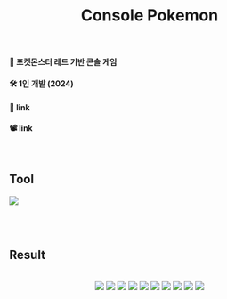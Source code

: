 <!-- Title -->
  <div align='center'>
    <h1>Console Pokemon</h1>
  </div>

  <br>

  <!-- Introduce -->
  <h4> 👾 포켓몬스터 레드 기반 콘솔 게임 </h4>
  <h4> 🛠️ 1인 개발 (2024)</h4>
  
  <!-- Link -->
  <h4> 🔗 link </h4>
  <h4> 📽️ link </h4>

  <br>

  <h2> Tool </h2>
  <div>
    <img src="https://img.shields.io/badge/C%2B%2B-00599C?style=for-the-badge&logo=c%2B%2B&logoColor=white" />
  </div>
  
  <br><br>

  <!-- Result Presentation -->
  <h2> Result </h2>
  <br>
  <div align="center">
     <img src="https://github.com/user-attachments/assets/0e9b680c-0fee-4188-84c6-5f0a066f32ea"/>
     <img src="https://github.com/user-attachments/assets/12b254f5-2a3d-4410-b520-a1e509aa3965"/>
     <img src="https://github.com/user-attachments/assets/f8cde1b7-7ca1-48bf-836e-bdfa9c3087fe"/>
     <img src="https://github.com/user-attachments/assets/866586ba-f3f8-463c-a2a0-6e81f21cfbee"/>
     <img src="https://github.com/user-attachments/assets/526f0c2c-7782-4843-a4c1-dfeb03c6fa95"/>
     <img src="https://github.com/user-attachments/assets/bfbc83b3-8acf-4647-9b82-02ba807a9ff3"/>
     <img src="https://github.com/user-attachments/assets/12ca64bb-d802-4636-8f70-e34bc07aedac"/>
     <img src="https://github.com/user-attachments/assets/b8f7b2bb-2090-4649-9de3-3200fc3d87cb"/>
     <img src="https://github.com/user-attachments/assets/90cd4426-e91b-433c-ac22-9336918bdc99"/>
     <img src="https://github.com/user-attachments/assets/cf5a0da1-338a-4396-afe8-576674b54fd3"/>
    

  </div>
